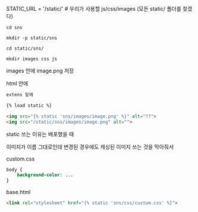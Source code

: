 STATIC_URL = '/static/'  # 우리가 사용할 js/css/images (모든 static/ 폴더를 찾겠다)

`cd sns`

`mkdir -p static/sns`

`cd static/sns/`

`mkdir images css js`

images 안에 image.png 저장



html 안에

```html
extens 밑에

{% load static %}

<img src="{% static 'sns/images/image.png' %}" alt="??">
<img src="/static/sns/images/image.png" alt="">
```

static 쓰는 이유는 배포했을 때

이미지가 이름 그대로인데 변경된 경우에도 캐싱된 이미지 쓰는 것을 막아줘서





custom.css

```css
body {
    background-color: ...
}
```

base.html

```html
<link rel="stylesheet" href="{% static 'sns/css/custom.css' %}">
```



